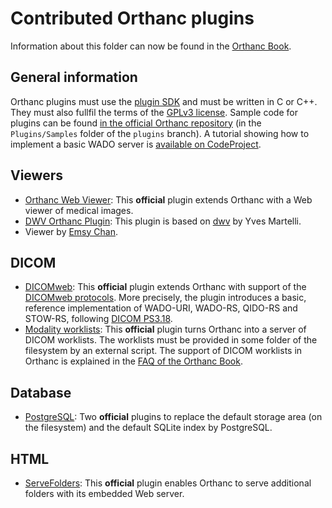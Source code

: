 # Contributed Orthanc plugins

Information about this folder can now be found in the [Orthanc Book](http://book.orthanc-server.com/developers/creating-plugins.html).

## General information

Orthanc plugins must use the [plugin SDK](http://sdk.orthanc-server.com/) and must be written in C or C++. They must also fullfil the terms of the [GPLv3 license](http://www.gnu.org/licenses/quick-guide-gplv3.en.html). Sample code for plugins can be found [in the official Orthanc repository](https://bitbucket.org/sjodogne/orthanc/src/default/Plugins/Samples/) (in the `Plugins/Samples` folder of the `plugins` branch). A tutorial showing how to implement a basic WADO server is [available on CodeProject](http://codeproject.com/Articles/797118/Implementing-a-WADO-Server-using-Orthanc).

## Viewers

* [Orthanc Web Viewer](http://www.orthanc-server.com/static.php?page=web-viewer): This **official** plugin extends Orthanc with a Web viewer of medical images.
* [DWV Orthanc Plugin](https://github.com/ivmartel/dwv-orthanc-plugin): This plugin is based on [dwv](https://github.com/ivmartel/dwv/wiki) by Yves Martelli.
* Viewer by [Emsy Chan](https://groups.google.com/forum/#!topic/orthanc-users/EC5Z2KaM4Hs).

## DICOM

* [DICOMweb](http://www.orthanc-server.com/static.php?page=dicomweb): This **official** plugin extends Orthanc with support of the [DICOMweb protocols](https://en.wikipedia.org/wiki/DICOMweb). More precisely, the plugin introduces a basic, reference implementation of WADO-URI, WADO-RS, QIDO-RS and STOW-RS, following [DICOM PS3.18](http://medical.nema.org/medical/dicom/current/output/html/part18.html).
* [Modality worklists](https://bitbucket.org/sjodogne/orthanc/src/default/Plugins/Samples/ModalityWorklists/): This **official** plugin turns Orthanc into a server of DICOM worklists. The worklists must be provided in some folder of the filesystem by an external script. The support of DICOM worklists in Orthanc is explained in the [FAQ of the Orthanc Book](https://orthanc.chu.ulg.ac.be/book/faq/worklist.html).

## Database

* [PostgreSQL](http://www.orthanc-server.com/static.php?page=postgresql): Two **official** plugins to replace the default storage area (on the filesystem) and the default SQLite index by PostgreSQL.

## HTML

* [ServeFolders](https://bitbucket.org/sjodogne/orthanc/src/default/Plugins/Samples/ServeFolders/): This **official** plugin enables Orthanc to serve additional folders with its embedded Web server.
